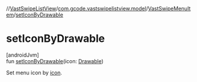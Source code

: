//[VastSwipeListView](../../../index.md)/[com.gcode.vastswipelistview.model](../index.md)/[VastSwipeMenuItem](index.md)/[setIconByDrawable](set-icon-by-drawable.md)

# setIconByDrawable

[androidJvm]\
fun [setIconByDrawable](set-icon-by-drawable.md)(icon: [Drawable](https://developer.android.com/reference/kotlin/android/graphics/drawable/Drawable.html))

Set menu icon by [icon](set-icon-by-drawable.md).
